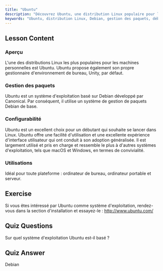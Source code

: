 ```yaml
---
title: "Ubuntu"
description: "Découvrez Ubuntu, une distribution Linux populaire pour les débutants. Explorez ses fonctionnalités, sa gestion des paquets et pourquoi elle est excellente pour une utilisation sur ordinateur de bureau et serveur."
keywords: "Ubuntu, distribution Linux, Debian, gestion des paquets, débutant Linux, tutoriel Ubuntu, guide Linux"
---
```


## Lesson Content

### Aperçu

L'une des distributions Linux les plus populaires pour les machines personnelles est Ubuntu. Ubuntu propose également son propre gestionnaire d'environnement de bureau, Unity, par défaut.

### Gestion des paquets

Ubuntu est un système d'exploitation basé sur Debian développé par Canonical. Par conséquent, il utilise un système de gestion de paquets Debian de base.

### Configurabilité

Ubuntu est un excellent choix pour un débutant qui souhaite se lancer dans Linux. Ubuntu offre une facilité d'utilisation et une excellente expérience d'interface utilisateur qui ont conduit à son adoption généralisée. Il est largement utilisé et pris en charge et ressemble le plus à d'autres systèmes d'exploitation, tels que macOS et Windows, en termes de convivialité.

### Utilisations

Idéal pour toute plateforme : ordinateur de bureau, ordinateur portable et serveur.

## Exercise

Si vous êtes intéressé par Ubuntu comme système d'exploitation, rendez-vous dans la section d'installation et essayez-le :
<http://www.ubuntu.com/>

## Quiz Questions

Sur quel système d'exploitation Ubuntu est-il basé ?

## Quiz Answer

Debian
